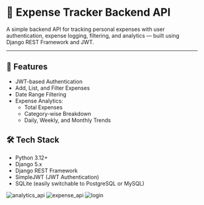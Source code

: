 # 💸 Expense Tracker Backend API

A simple backend API for tracking personal expenses with user authentication, expense logging, filtering, and analytics — built using Django REST Framework and JWT.

---

## 📌 Features

- JWT-based Authentication
- Add, List, and Filter Expenses
- Date Range Filtering
- Expense Analytics:
  - Total Expenses
  - Category-wise Breakdown
  - Daily, Weekly, and Monthly Trends

## 🛠 Tech Stack

- Python 3.12+
- Django 5.x
- Django REST Framework
- SimpleJWT (JWT Authentication)
- SQLite (easily switchable to PostgreSQL or MySQL)


![analytics_api](https://github.com/user-attachments/assets/c6e36b54-a084-4eac-a474-1e096b9ad114)
![expense_api](https://github.com/user-attachments/assets/cebc93b0-728a-4483-9b3c-cc3806a5af9a)
![login](https://github.com/user-attachments/assets/dcb5a3bf-4139-4c92-ad81-a37b6f431056)


